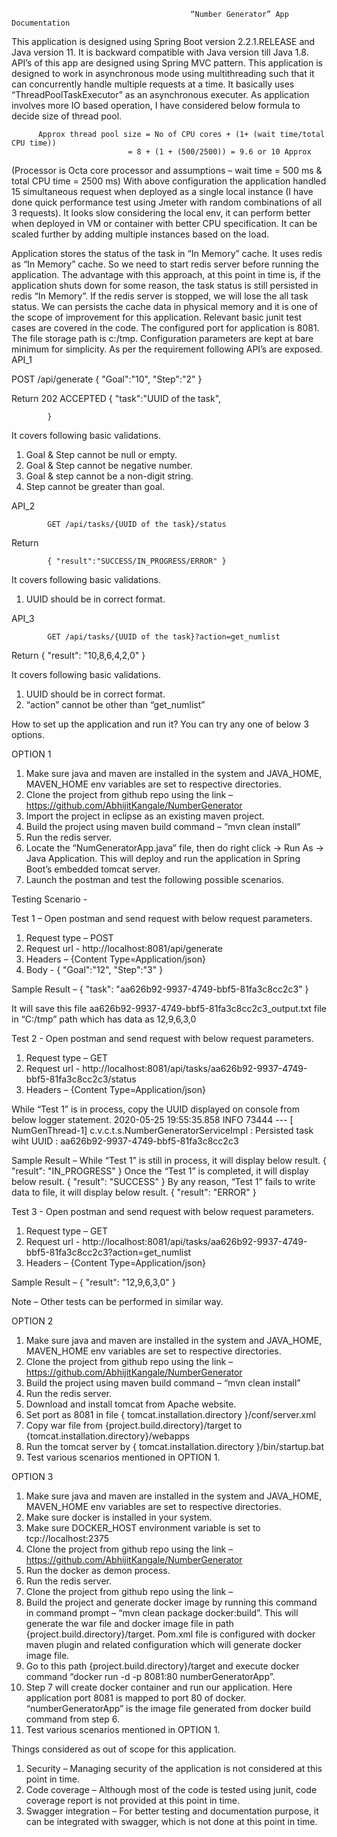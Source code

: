                                             “Number Generator” App Documentation

This application is designed using Spring Boot version 2.2.1.RELEASE and Java version 11. It is backward compatible with Java version till Java 1.8. API’s of this app are designed using Spring MVC pattern. This application is designed to work in asynchronous mode using multithreading such that it can concurrently handle multiple requests at a time. It basically uses “ThreadPoolTaskExecutor” as an asynchronous executer. As application involves more IO based operation, I have considered below formula to decide size of thread pool.

		  Approx thread pool size = No of CPU cores + (1+ (wait time/total CPU time))
			                  = 8 + (1 + (500/2500)) = 9.6 or 10 Approx

(Processor is Octa core processor and assumptions – wait time = 500 ms & total CPU time = 2500 ms)
With above configuration the application handled 15 simultaneous request when deployed as a single local instance (I have done quick performance test using Jmeter with random combinations of all 3 requests). It looks slow considering the local env, it can perform better when deployed in VM or container with better CPU specification. It can be scaled further by adding multiple instances based on the load. 

Application stores the status of the task in “In Memory” cache. It uses redis as “In Memory” cache. So we need to start redis server before running the application. The advantage with this approach, at this point in time is, if the application shuts down for some reason, the task status is still persisted in redis “In Memory”. If the redis server is stopped, we will lose the all task status. We can persists the cache data in physical memory and it is one of the scope of improvement for this application. Relevant basic junit test cases are covered in the code. The configured port for application is 8081. The file storage path is c:/tmp. Configuration parameters are kept at bare minimum for simplicity.
As per the requirement following API’s are exposed.
 API_1

POST /api/generate
            {
               "Goal":"10",
               "Step":"2"
            }

 Return
            202 ACCEPTED
            {
                        "task":"UUID of the task",
 
            }
It covers following basic validations.
1)	Goal & Step cannot be null or empty.
2)	Goal & Step cannot be negative number.
3)	Goal & step cannot be a non-digit string.
4)	Step cannot be greater than goal.

API_2
 
            GET /api/tasks/{UUID of the task}/status
 
 Return
 
            { "result":"SUCCESS/IN_PROGRESS/ERROR" }

It covers following basic validations.
1)	UUID should be in correct format.

API_3
 
            GET /api/tasks/{UUID of the task}?action=get_numlist
            
Return 
            {
                        "result": "10,8,6,4,2,0"
            }

It covers following basic validations.
1)	UUID should be in correct format.
2)	“action” cannot be other than “get_numlist”

How to set up the application and run it? You can try any one of below 3 options.

OPTION 1

1)	Make sure java and maven are installed in the system and JAVA_HOME, MAVEN_HOME env variables are set to respective directories.
2)	Clone the project from github repo using the link – https://github.com/AbhijitKangale/NumberGenerator
3)	Import the project in eclipse as an existing maven project.
4)	Build the project using maven build command – “mvn clean install”
5)	Run the redis server.
6)	Locate the “NumGeneratorApp.java” file, then do right click -> Run As -> Java Application. This will deploy and run the application in Spring Boot’s embedded tomcat server.
7)	Launch the postman and test the following possible scenarios.

Testing Scenario -

Test 1 – Open postman and send request with below request parameters.
1)	Request type – POST
2)	Request url - http://localhost:8081/api/generate
3)	Headers – {Content Type=Application/json}
4)	Body - { "Goal":"12", "Step":"3" }

Sample Result –
{
    "task": "aa626b92-9937-4749-bbf5-81fa3c8cc2c3"
}

It will save this file aa626b92-9937-4749-bbf5-81fa3c8cc2c3_output.txt file in “C:/tmp” path which has data as 12,9,6,3,0

Test 2 - Open postman and send request with below request parameters.
1)	Request type – GET
2)	Request url - http://localhost:8081/api/tasks/aa626b92-9937-4749-bbf5-81fa3c8cc2c3/status
3)	Headers – {Content Type=Application/json}

While “Test 1” is in process, copy the UUID displayed on console from below logger statement.
2020-05-25 19:55:35.858  INFO 73444 --- [ NumGenThread-1] c.v.c.t.s.NumberGeneratorServiceImpl     : Persisted task wiht UUID : aa626b92-9937-4749-bbf5-81fa3c8cc2c3

Sample Result –
While “Test 1” is still in process, it will display below result.
{
    "result": "IN_PROGRESS"
}
Once the “Test 1” is completed, it will display below result.
{
    "result": "SUCCESS"
}
By any reason, “Test 1” fails to write data to file, it will display below result.
{
    "result": "ERROR"
}

Test 3 - Open postman and send request with below request parameters.
1)	Request type – GET
2)	Request url - http://localhost:8081/api/tasks/aa626b92-9937-4749-bbf5-81fa3c8cc2c3?action=get_numlist
3)	Headers – {Content Type=Application/json}

Sample Result –
{
    "result": "12,9,6,3,0"
}

Note – Other tests can be performed in similar way.

OPTION 2
1)	Make sure java and maven are installed in the system and JAVA_HOME, MAVEN_HOME env variables are set to respective directories.
2)	Clone the project from github repo using the link – https://github.com/AbhijitKangale/NumberGenerator
3)	Build the project using maven build command – “mvn clean install”
4)	Run the redis server.
5)	Download and install tomcat from Apache website.
6)	Set port as 8081 in file { tomcat.installation.directory }/conf/server.xml
7)	Copy war file from {project.build.directory}/target to {tomcat.installation.directory}/webapps
8)	Run the tomcat server by { tomcat.installation.directory }/bin/startup.bat
9)	Test various scenarios mentioned in OPTION 1.

OPTION 3
1)	Make sure java and maven are installed in the system and JAVA_HOME, MAVEN_HOME env variables are set to respective directories.
2)	Make sure docker is installed in your system.
3)	Make sure DOCKER_HOST environment variable is set to tcp://localhost:2375
4)	Clone the project from github repo using the link – https://github.com/AbhijitKangale/NumberGenerator
5)	Run the docker as demon process.
6)	Run the redis server.
7)	Clone the project from github repo using the link –
8)	Build the project and generate docker image by running this command in command prompt – “mvn clean package docker:build”. This will generate the war file and docker image file in path {project.build.directory}/target. Pom.xml file is configured with docker maven plugin and related configuration which will generate docker image file.
9)	Go to this path {project.build.directory}/target and execute docker command “docker run -d -p 8081:80 numberGeneratorApp”. 
10)	Step 7 will create docker container and run our application. Here application port 8081 is mapped to port 80 of docker. “numberGeneratorApp” is the image file generated from docker build command from step 6.
11)	Test various scenarios mentioned in OPTION 1.

Things considered as out of scope for this application.
1)	Security – Managing security of the application is not considered at this point in time.
2)	Code coverage – Although most of the code is tested using junit, code coverage report is not provided at this point in time.
3)	Swagger integration – For better testing and documentation purpose, it can be integrated with swagger, which is not done at this point in time.
		           

